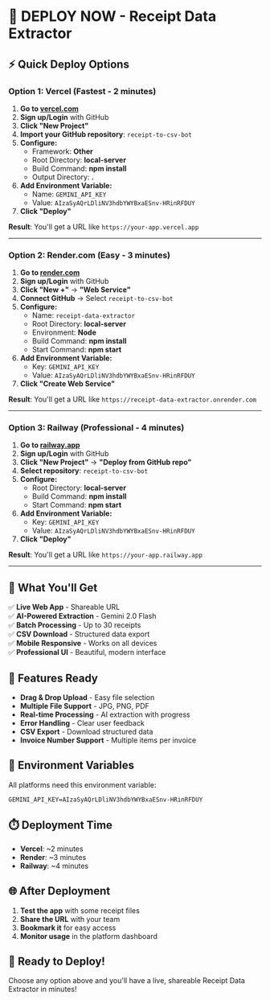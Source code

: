 # 🚀 **DEPLOY NOW - Receipt Data Extractor**

## ⚡ **Quick Deploy Options**

### **Option 1: Vercel (Fastest - 2 minutes)**

1. **Go to [vercel.com](https://vercel.com)**
2. **Sign up/Login** with GitHub
3. **Click "New Project"**
4. **Import your GitHub repository**: `receipt-to-csv-bot`
5. **Configure:**
   - Framework: **Other**
   - Root Directory: **local-server**
   - Build Command: **npm install**
   - Output Directory: **.**
6. **Add Environment Variable:**
   - Name: `GEMINI_API_KEY`
   - Value: `AIzaSyAQrLDliNV3hdbYWYBxaESnv-HRinRFDUY`
7. **Click "Deploy"**

**Result**: You'll get a URL like `https://your-app.vercel.app`

---

### **Option 2: Render.com (Easy - 3 minutes)**

1. **Go to [render.com](https://render.com)**
2. **Sign up/Login** with GitHub
3. **Click "New +"** → **"Web Service"**
4. **Connect GitHub** → Select `receipt-to-csv-bot`
5. **Configure:**
   - Name: `receipt-data-extractor`
   - Root Directory: **local-server**
   - Environment: **Node**
   - Build Command: **npm install**
   - Start Command: **npm start**
6. **Add Environment Variable:**
   - Key: `GEMINI_API_KEY`
   - Value: `AIzaSyAQrLDliNV3hdbYWYBxaESnv-HRinRFDUY`
7. **Click "Create Web Service"**

**Result**: You'll get a URL like `https://receipt-data-extractor.onrender.com`

---

### **Option 3: Railway (Professional - 4 minutes)**

1. **Go to [railway.app](https://railway.app)**
2. **Sign up/Login** with GitHub
3. **Click "New Project"** → **"Deploy from GitHub repo"**
4. **Select repository**: `receipt-to-csv-bot`
5. **Configure:**
   - Root Directory: **local-server**
   - Build Command: **npm install**
   - Start Command: **npm start**
6. **Add Environment Variable:**
   - Key: `GEMINI_API_KEY`
   - Value: `AIzaSyAQrLDliNV3hdbYWYBxaESnv-HRinRFDUY`
7. **Click "Deploy"**

**Result**: You'll get a URL like `https://your-app.railway.app`

---

## 🎯 **What You'll Get**

✅ **Live Web App** - Shareable URL  
✅ **AI-Powered Extraction** - Gemini 2.0 Flash  
✅ **Batch Processing** - Up to 30 receipts  
✅ **CSV Download** - Structured data export  
✅ **Mobile Responsive** - Works on all devices  
✅ **Professional UI** - Beautiful, modern interface  

## 📱 **Features Ready**

- **Drag & Drop Upload** - Easy file selection
- **Multiple File Support** - JPG, PNG, PDF
- **Real-time Processing** - AI extraction with progress
- **Error Handling** - Clear user feedback
- **CSV Export** - Download structured data
- **Invoice Number Support** - Multiple items per invoice

## 🔧 **Environment Variables**

All platforms need this environment variable:
```
GEMINI_API_KEY=AIzaSyAQrLDliNV3hdbYWYBxaESnv-HRinRFDUY
```

## ⏱️ **Deployment Time**

- **Vercel**: ~2 minutes
- **Render**: ~3 minutes  
- **Railway**: ~4 minutes

## 🌐 **After Deployment**

1. **Test the app** with some receipt files
2. **Share the URL** with your team
3. **Bookmark it** for easy access
4. **Monitor usage** in the platform dashboard

## 🎉 **Ready to Deploy!**

Choose any option above and you'll have a live, shareable Receipt Data Extractor in minutes!
